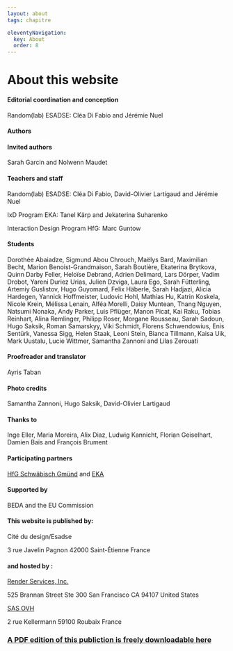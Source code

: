 ```yaml
---
layout: about
tags: chapitre

eleventyNavigation:
  key: About
  order: 8
---
```


# About this website

#### Editorial coordination and conception
Random(lab) ESADSE: Cléa Di Fabio and Jérémie Nuel 

#### Authors

#### Invited authors
Sarah Garcin and Nolwenn Maudet

#### Teachers and staff
Random(lab) ESADSE: Cléa Di Fabio, David-Olivier Lartigaud and Jérémie Nuel

IxD Program EKA: Tanel Kärp and Jekaterina Suharenko

Interaction Design Program HfG: Marc Guntow

#### Students
Dorothée Abaiadze, Sigmund Abou Chrouch, Maëlys Bard, Maximilian Becht, Marion Benoist-Grandmaison, Sarah Boutière, Ekaterina Brytkova, Quinn Darby Feller, Heloïse Debrand, Adrien Delimard, Lars Dörper, Vadim Drobot, Yareni Duriez Urias, Julien Dzviga, Laura Ego, Sarah Fütterling, Artemiy Guslistov, Hugo Guyomard, Felix Häberle, Sarah Hadjazi, Alicia Hardegen, Yannick Hoffmeister, Ludovic Hohl, Mathias Hu, Katrin Koskela, Nicole Krein, Mélissa Lenain, Alféa Morelli, Daisy Muntean, Thang Nguyen, Natsumi Nonaka, Andy Parker, Luis Pflüger, Manon Picat, Kai Raku, Tobias Reinhart, Alina Remlinger, Philipp Roser, Morgane Rousseau, Sarah Sadoun, Hugo Saksik, Roman Samarskyy, Viki Schmidt, Florens Schwendowius, Enis Sentürk, Vanessa Sigg, Helen Staak, Leoni Stein, Bianca Tillmann, Kaisa Uik, Mark Uustalu, Lucie Wittmer, Samantha Zannoni and Lilas Zerouati

#### Proofreader and translator
Ayris Taban

#### Photo credits
Samantha Zannoni, Hugo Saksik, David-Olivier Lartigaud

#### Thanks to
Inge Eller, Maria Moreira, Alix Diaz, Ludwig Kannicht, Florian Geiselhart, Damien Baïs and François Brument

#### Participating partners
[HfG Schwäbisch Gmünd](https://www.hfg-gmuend.de/) and [EKA](https://www.artun.ee/en/home/)

#### Supported by
BEDA and the EU Commission

#### This website is published by:

Cité du design/Esadse

3 rue Javelin Pagnon
42000 Saint-Étienne
France

#### and hosted by :

[Render Services, Inc.](https://render.com/)

525 Brannan Street Ste 300 San Francisco CA 94107
United States

[SAS OVH](https://www.ovhcloud.com/fr/)

2 rue Kellermann
59100 Roubaix
France

### [A PDF edition of this publiction is freely downloadable here](/pdf/dtcc.pdf)




